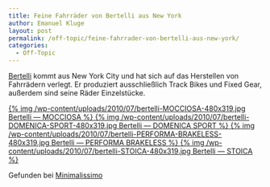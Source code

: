 ```yaml
---
title: Feine Fahrräder von Bertelli aus New York
author: Emanuel Kluge
layout: post
permalink: /off-topic/feine-fahrrader-von-bertelli-aus-new-york/
categories:
  - Off-Topic
---
```


[Bertelli](http://www.bertellibici.com/) kommt aus New York City und hat sich auf das Herstellen von Fahrrädern verlegt. Er produziert ausschließlich Track Bikes und Fixed Gear, außerdem sind seine Räder Einzelstücke.

<a href="http://www.bertellibici.com/product.php?works_id=119">
  {% img /wp-content/uploads/2010/07/bertelli-MOCCIOSA-480x319.jpg Bertelli — MOCCIOSA %}
</a>

<a href="http://www.bertellibici.com/product.php?works_id=116">
  {% img /wp-content/uploads/2010/07/bertelli-DOMENICA-SPORT-480x319.jpg Bertelli — DOMENICA SPORT %}
</a>

<a href="http://www.bertellibici.com/product.php?works_id=117">
  {% img /wp-content/uploads/2010/07/bertelli-PERFORMA-BRAKELESS-480x319.jpg Bertelli — PERFORMA BRAKELESS %}
</a>

<a href="http://www.bertellibici.com/product.php?works_id=115">
  {% img /wp-content/uploads/2010/07/bertelli-STOICA-480x319.jpg Bertelli — STOICA %}
</a>

Gefunden bei [Minimalissimo](http://minimalissimo.com/2010/07/domenica-sport/)
